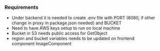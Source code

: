 ### Requirements

- Under backend it is needed to create .env file with PORT (8080, if other change in proxy in package.json needed) and BUCKET
- Need to have AWS keys setup to run on local machine
- Bucket in S3 needs public access for GetObject
- region and bucket variables needs to be updated on frontend component ImageComponent
